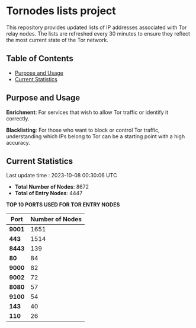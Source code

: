 # Tornodes lists project

This repository provides updated lists of IP addresses associated with Tor relay nodes. The lists are refreshed every 30 minutes to ensure they reflect the most current state of the Tor network.

## Table of Contents

- [Purpose and Usage](#purpose-and-usage)
- [Current Statistics](#current-statistics)


## Purpose and Usage

**Enrichment**: For services that wish to allow Tor traffic or identify it correctly.

**Blacklisting**: For those who want to block or control Tor traffic, understanding which IPs belong to Tor can be a starting point with a high accuracy.

## Current Statistics

Last update time : 2023-10-08 00:30:06 UTC

- **Total Number of Nodes**: 8672
- **Total of Entry Nodes**: 4447

**TOP 10 PORTS USED FOR TOR ENTRY NODES**

| **Port** | **Number of Nodes** |
|------|-----------------|
| **9001**   | 1651  |
| **443**   | 1514  |
| **8443**   | 139  |
| **80**   | 84  |
| **9000**   | 82  |
| **9002**   | 72  |
| **8080**   | 57  |
| **9100**   | 54  |
| **143**   | 40  |
| **110**   | 26  |

